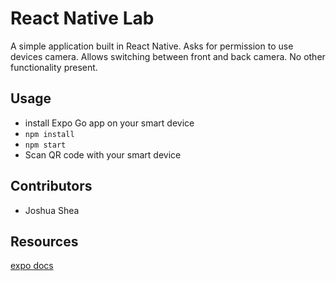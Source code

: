 # React Native Lab

A simple application built in React Native. Asks for permission to use devices camera. Allows switching between front and back camera. No other functionality present.

## Usage

- install Expo Go app on your smart device
- `npm install`
- `npm start`
- Scan QR code with your smart device

## Contributors

- Joshua Shea

## Resources

[expo docs](https://docs.expo.dev/)
